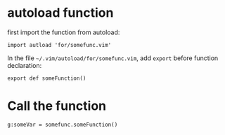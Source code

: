 # autoload function

first import the function from autoload:
```
import autload 'for/somefunc.vim'
```

In the file `~/.vim/autoload/for/somefunc.vim`, add `export` before function 
declaration:
```
export def someFunction()
```

# Call the function
```
g:someVar = somefunc.someFunction()
```
